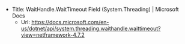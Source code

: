 - Title: WaitHandle.WaitTimeout Field (System.Threading) | Microsoft Docs
  - Url: https://docs.microsoft.com/en-us/dotnet/api/system.threading.waithandle.waittimeout?view=netframework-4.7.2
